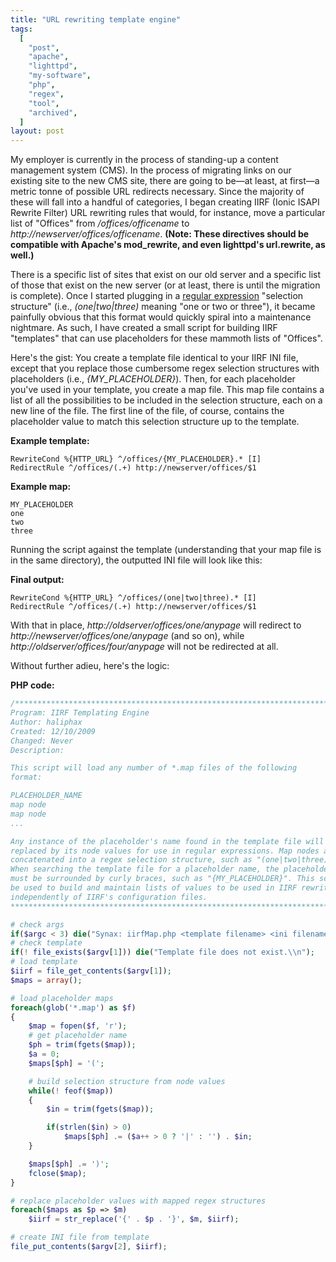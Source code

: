 ```yaml
---
title: "URL rewriting template engine"
tags:
  [
    "post",
    "apache",
    "lighttpd",
    "my-software",
    "php",
    "regex",
    "tool",
    "archived",
  ]
layout: post
---
```


My employer is currently in the process of standing-up a content
management system (CMS). In the process of migrating links on our
existing site to the new CMS site, there are going to be—at least, at
first—a metric tonne of possible URL redirects necessary. Since the
majority of these will fall into a handful of categories, I began
creating IIRF (Ionic ISAPI Rewrite Filter) URL rewriting rules that would,
for instance, move a particular list of "Offices" from
_/offices/officename_ to _http://newserver/offices/officename_. **(Note:
These directives should be compatible with Apache's mod_rewrite, and
even lighttpd's url.rewrite, as well.)**<!--more-->

There is a specific list of sites that exist on our old server and a
specific list of those that exist on the new server (or at least, there
is until the migration is complete). Once I started plugging in a
[regular expression](https://www.regular-expressions.info) "selection
structure" (i.e., _(one|two|three)_ meaning "one or two or three"), it
became painfully obvious that this format would quickly spiral into a
maintenance nightmare. As such, I have created a small script for
building IIRF "templates" that can use placeholders for these mammoth
lists of "Offices".

Here's the gist: You create a template file identical to your IIRF INI
file, except that you replace those cumbersome regex selection
structures with placeholders (i.e., _{MY_PLACEHOLDER}_). Then, for each
placeholder you've used in your template, you create a map file. This
map file contains a list of all the possibilities to be included in the
selection structure, each on a new line of the file. The first line of
the file, of course, contains the placeholder value to match this
selection structure up to the template.

**Example template:**

```
RewriteCond %{HTTP_URL} ^/offices/{MY_PLACEHOLDER}.* [I]
RedirectRule ^/offices/(.+) http://newserver/offices/$1
```

**Example map:**

```
MY_PLACEHOLDER
one
two
three
```

Running the script against the template (understanding that your map
file is in the same directory), the outputted INI file will look like
this:

**Final output:**

```
RewriteCond %{HTTP_URL} ^/offices/(one|two|three).* [I]
RedirectRule ^/offices/(.+) http://newserver/offices/$1
```

With that in place, _http://oldserver/offices/one/anypage_ will redirect
to _http://newserver/offices/one/anypage_ (and so on), while
_http://oldserver/offices/four/anypage_ will not be redirected at all.

Without further adieu, here's the logic:

**PHP code:**

```php
/*******************************************************************************
Program: IIRF Templating Engine
Author: haliphax
Created: 12/10/2009
Changed: Never
Description:

This script will load any number of *.map files of the following
format:

PLACEHOLDER_NAME
map node
map node
...

Any instance of the placeholder's name found in the template file will be
replaced by its node values for use in regular expressions. Map nodes are
concatenated into a regex selection structure, such as "(one|two|three)".
When searching the template file for a placeholder name, the placeholder name
must be surrounded by curly braces, such as "{MY_PLACEHOLDER}". This script can
be used to build and maintain lists of values to be used in IIRF rewrite rules
independently of IIRF's configuration files.
*******************************************************************************/

# check args
if($argc < 3) die("Synax: iirfMap.php <template filename> <ini filename>\\n");
# check template
if(! file_exists($argv[1])) die("Template file does not exist.\\n");
# load template
$iirf = file_get_contents($argv[1]);
$maps = array();

# load placeholder maps
foreach(glob('*.map') as $f)
{
	$map = fopen($f, 'r');
	# get placeholder name
	$ph = trim(fgets($map));
	$a = 0;
	$maps[$ph] = '(';

	# build selection structure from node values
	while(! feof($map))
	{
		$in = trim(fgets($map));

		if(strlen($in) > 0)
			$maps[$ph] .= ($a++ > 0 ? '|' : '') . $in;
	}

	$maps[$ph] .= ')';
	fclose($map);
}

# replace placeholder values with mapped regex structures
foreach($maps as $p => $m)
	$iirf = str_replace('{' . $p . '}', $m, $iirf);

# create INI file from template
file_put_contents($argv[2], $iirf);
```
